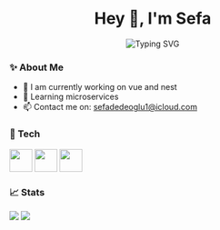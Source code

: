 <h1 align="center">Hey 👋, I'm Sefa</h1>

<p align="center">
  <img src="https://readme-typing-svg.demolab.com?font=Fira+Code&size=24&pause=1000&color=58A6FF&center=true&vCenter=true&width=435&lines=Full-stack+Developer;Vue+%7C+NestJS+%7C+Prisma+Lover" alt="Typing SVG" />
</p>

### ✨ About Me
- 🔭 I am currently working on vue and nest
- 🌱 Learning microservices
- 📫 Contact me on: sefadedeoglu1@icloud.com

### 🧰 Tech
<p>
  <img src="https://cdn.jsdelivr.net/gh/devicons/devicon/icons/vuejs/vuejs-original.svg" width="40" />
  <img src="https://cdn.jsdelivr.net/gh/devicons/devicon/icons/typescript/typescript-original.svg" width="40" />
  <img src="https://cdn.jsdelivr.net/gh/devicons/devicon/icons/nestjs/nestjs-plain.svg" width="40" />
</p>

### 📈 Stats
<p>
  <img src="https://github-readme-stats.vercel.app/api?username=sefadedeoglu&show_icons=true&theme=tokyonight" />
  <img src="https://github-readme-streak-stats.herokuapp.com/?user=sefadedeoglu&theme=tokyonight" />
</p>
